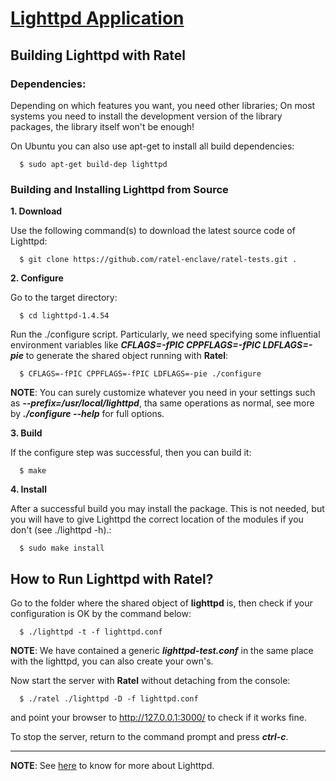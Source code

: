 [Lighttpd Application](https://www.lighttpd.net/)
====================

Building Lighttpd with Ratel
-----------------------------
### Dependencies:

Depending on which features you want, you need other libraries; On most systems you need to install the development version of the library packages, the library itself won't be enough!

On Ubuntu you can also use apt-get to install all build dependencies:
  ```
    $ sudo apt-get build-dep lighttpd
  ```

### Building and Installing Lighttpd from Source
**1. Download**

Use the following command(s) to download the latest source code of Lighttpd:
  ```
    $ git clone https://github.com/ratel-enclave/ratel-tests.git .
  ```
**2. Configure**

Go to the target directory:
  ```
    $ cd lighttpd-1.4.54
  ```
Run the ./configure script. Particularly, we need specifying some influential environment variables like ***CFLAGS=-fPIC CPPFLAGS=-fPIC LDFLAGS=-pie*** to generate the shared object running with **Ratel**:
  ```
    $ CFLAGS=-fPIC CPPFLAGS=-fPIC LDFLAGS=-pie ./configure
  ```
**NOTE**: You can surely customize whatever you need in your settings such as ***--prefix=/usr/local/lighttpd***, tha same operations as normal, see more by ***./configure --help*** for full options.

**3. Build**

If the configure step was successful, then you can build it:
  ```
    $ make
  ```

**4. Install**

After a successful build you may install the package. This is not needed, but you will have to give Lighttpd the correct location of the modules if you don't (see ./lighttpd -h).:
  ```
    $ sudo make install
  ```

How to Run Lighttpd with Ratel?
-----------------------------------
Go to the folder where the shared object of **lighttpd** is, then check if your configuration is OK by the command below: 
  ```
    $ ./lighttpd -t -f lighttpd.conf
  ```
**NOTE**: We have contained a generic ***lighttpd-test.conf*** in the same place with the lighttpd, you can also create your own's.

Now start the server with **Ratel** without detaching from the console:
  ```
    $ ./ratel ./lighttpd -D -f lighttpd.conf
  ```
and point your browser to http://127.0.0.1:3000/ to check if it works fine.

To stop the server, return to the command prompt and press ***ctrl-c***.

-----------------------------------
**NOTE**: See [here](https://github.com/lighttpd) to know for more about Lighttpd.
